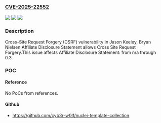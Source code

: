 ### [CVE-2025-22552](https://cve.mitre.org/cgi-bin/cvename.cgi?name=CVE-2025-22552)
![](https://img.shields.io/static/v1?label=Product&message=Affiliate%20Disclosure%20Statement&color=blue)
![](https://img.shields.io/static/v1?label=Version&message=n%2Fa%3C%3D%200.3%20&color=brighgreen)
![](https://img.shields.io/static/v1?label=Vulnerability&message=CWE-352%20Cross-Site%20Request%20Forgery%20(CSRF)&color=brighgreen)

### Description

Cross-Site Request Forgery (CSRF) vulnerability in Jason Keeley, Bryan Nielsen Affiliate Disclosure Statement allows Cross Site Request Forgery.This issue affects Affiliate Disclosure Statement: from n/a through 0.3.

### POC

#### Reference
No PoCs from references.

#### Github
- https://github.com/cyb3r-w0lf/nuclei-template-collection

